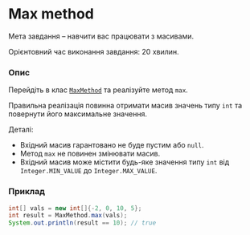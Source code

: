 # Max method

Мета завдання – навчити вас працювати з масивами.

Орієнтовний час виконання завдання: 20 хвилин.

### Опис
Перейдіть в клас [`MaxMethod`](MaxMethod.java) та реалізуйте метод `max`.

Правильна реалізація повинна отримати масив значень типу `int` та повернути його максимальне значення.

Деталі:
- Вхідний масив гарантовано не буде пустим або `null`.
- Метод `max` не повинен змінювати масив.
- Вхідний масив може містити будь-яке значення типу `int` від `Integer.MIN_VALUE` до `Integer.MAX_VALUE`.

### Приклад
```java
int[] vals = new int[]{-2, 0, 10, 5};
int result = MaxMethod.max(vals);
System.out.println(result == 10); // true
```

